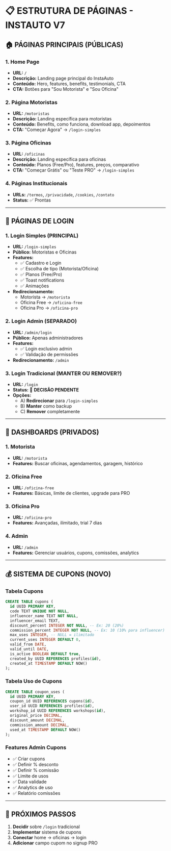 # 📋 ESTRUTURA DE PÁGINAS - INSTAUTO V7

## 🏠 PÁGINAS PRINCIPAIS (PÚBLICAS)

### **1. Home Page**
- **URL:** `/`
- **Descrição:** Landing page principal do InstaAuto
- **Conteúdo:** Hero, features, benefits, testimonials, CTA
- **CTA:** Botões para "Sou Motorista" e "Sou Oficina"

### **2. Página Motoristas**
- **URL:** `/motoristas`
- **Descrição:** Landing específica para motoristas
- **Conteúdo:** Benefits, como funciona, download app, depoimentos
- **CTA:** "Começar Agora" → `/login-simples`

### **3. Página Oficinas**
- **URL:** `/oficinas`
- **Descrição:** Landing específica para oficinas
- **Conteúdo:** Planos (Free/Pro), features, preços, comparativo
- **CTA:** "Começar Grátis" ou "Teste PRO" → `/login-simples`

### **4. Páginas Institucionais**
- **URLs:** `/termos`, `/privacidade`, `/cookies`, `/contato`
- **Status:** ✅ Prontas

---

## 🔐 PÁGINAS DE LOGIN

### **1. Login Simples (PRINCIPAL)**
- **URL:** `/login-simples`
- **Público:** Motoristas e Oficinas
- **Features:** 
  - ✅ Cadastro e Login
  - ✅ Escolha de tipo (Motorista/Oficina)
  - ✅ Planos (Free/Pro)
  - ✅ Toast notifications
  - ✅ Animações
- **Redirecionamento:**
  - Motorista → `/motorista`
  - Oficina Free → `/oficina-free`
  - Oficina Pro → `/oficina-pro`

### **2. Login Admin (SEPARADO)**
- **URL:** `/admin/login`
- **Público:** Apenas administradores
- **Features:**
  - ✅ Login exclusivo admin
  - ✅ Validação de permissões
- **Redirecionamento:** `/admin`

### **3. Login Tradicional (MANTER OU REMOVER?)**
- **URL:** `/login`
- **Status:** 🤔 **DECISÃO PENDENTE**
- **Opções:**
  - A) **Redirecionar** para `/login-simples`
  - B) **Manter** como backup
  - C) **Remover** completamente

---

## 🎯 DASHBOARDS (PRIVADOS)

### **1. Motorista**
- **URL:** `/motorista`
- **Features:** Buscar oficinas, agendamentos, garagem, histórico

### **2. Oficina Free**
- **URL:** `/oficina-free`
- **Features:** Básicas, limite de clientes, upgrade para PRO

### **3. Oficina Pro**
- **URL:** `/oficina-pro`  
- **Features:** Avançadas, ilimitado, trial 7 dias

### **4. Admin**
- **URL:** `/admin`
- **Features:** Gerenciar usuários, cupons, comissões, analytics

---

## 💰 SISTEMA DE CUPONS (NOVO)

### **Tabela Cupons**
```sql
CREATE TABLE cupons (
  id UUID PRIMARY KEY,
  code TEXT UNIQUE NOT NULL,
  influencer_name TEXT NOT NULL,
  influencer_email TEXT,
  discount_percent INTEGER NOT NULL, -- Ex: 20 (20%)
  commission_percent INTEGER NOT NULL, -- Ex: 10 (10% para influencer)
  max_uses INTEGER, -- NULL = ilimitado
  current_uses INTEGER DEFAULT 0,
  valid_from DATE,
  valid_until DATE,
  is_active BOOLEAN DEFAULT true,
  created_by UUID REFERENCES profiles(id),
  created_at TIMESTAMP DEFAULT NOW()
);
```

### **Tabela Uso de Cupons**
```sql
CREATE TABLE coupon_uses (
  id UUID PRIMARY KEY,
  coupon_id UUID REFERENCES cupons(id),
  user_id UUID REFERENCES profiles(id),
  workshop_id UUID REFERENCES workshops(id),
  original_price DECIMAL,
  discount_amount DECIMAL,
  commission_amount DECIMAL,
  used_at TIMESTAMP DEFAULT NOW()
);
```

### **Features Admin Cupons**
- ✅ Criar cupons
- ✅ Definir % desconto
- ✅ Definir % comissão
- ✅ Limite de usos
- ✅ Data validade
- ✅ Analytics de uso
- ✅ Relatório comissões

---

## 🚀 PRÓXIMOS PASSOS

1. **Decidir** sobre `/login` tradicional
2. **Implementar** sistema de cupons
3. **Conectar** home → oficinas → login
4. **Adicionar** campo cupom no signup PRO
